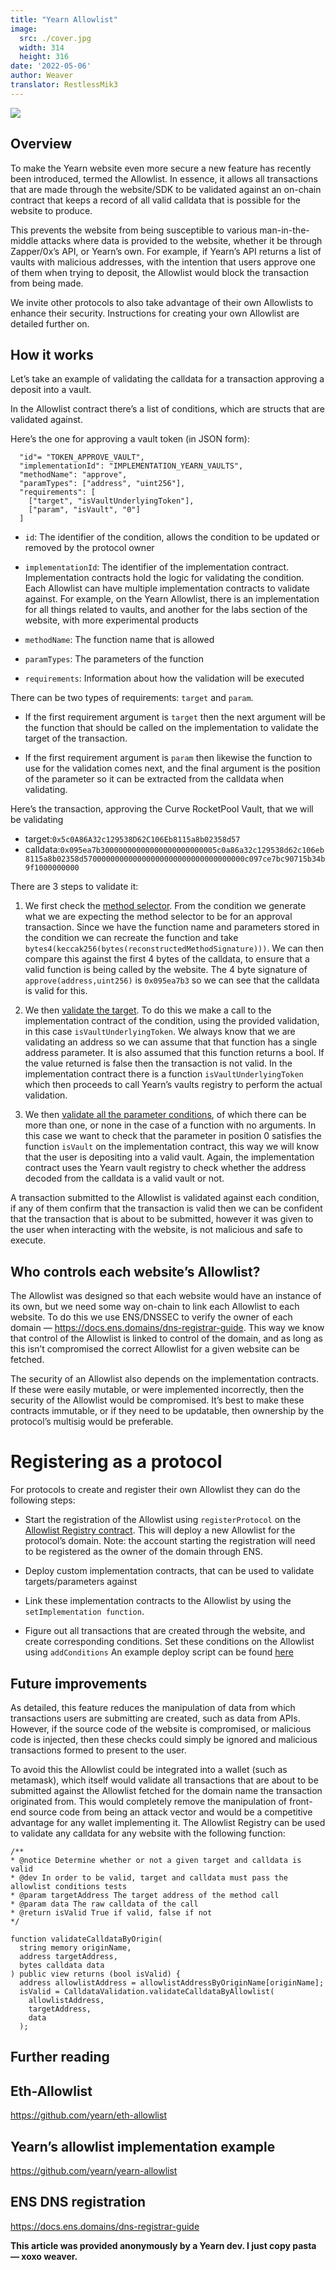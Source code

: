```yaml
---
title: "Yearn Allowlist"
image:
  src: ./cover.jpg
  width: 314
  height: 316
date: '2022-05-06'
author: Weaver
translator: RestlessMik3
---
```


![](./image1.jpg?w=900&h=429)

## Overview  

To make the Yearn website even more secure a new feature has recently been introduced, termed the Allowlist. In essence, it allows all transactions that are made through the website/SDK to be validated against an on-chain contract that keeps a record of all valid calldata that is possible for the website to produce.

This prevents the website from being susceptible to various man-in-the-middle attacks where data is provided to the website, whether it be through Zapper/0x’s API, or Yearn’s own. For example, if Yearn’s API returns a list of vaults with malicious addresses, with the intention that users approve one of them when trying to deposit, the Allowlist would block the transaction from being made.

We invite other protocols to also take advantage of their own Allowlists to enhance their security. Instructions for creating your own Allowlist are detailed further on.

## How it works  

Let’s take an example of validating the calldata for a transaction approving a deposit into a vault.

In the Allowlist contract there’s a list of conditions, which are structs that are validated against.

Here’s the one for approving a vault token (in JSON form):

```
  "id"= "TOKEN_APPROVE_VAULT",
  "implementationId": "IMPLEMENTATION_YEARN_VAULTS",
  "methodName": "approve",
  "paramTypes": ["address", "uint256"],
  "requirements": [
    ["target", "isVaultUnderlyingToken"],
    ["param", "isVault", "0"]
  ]
```

- `id`: The identifier of the condition, allows the condition to be updated or removed by the protocol owner  

- `implementationId`: The identifier of the implementation contract. Implementation contracts hold the logic for validating the condition. Each Allowlist can have multiple implementation contracts to validate against. For example, on the Yearn Allowlist, there is an implementation for all things related to vaults, and another for the labs section of the website, with more experimental products  

- `methodName`: The function name that is allowed  

- `paramTypes`: The parameters of the function  

- `requirements`: Information about how the validation will be executed  

There can be two types of requirements: `target` and `param`.

- If the first requirement argument is `target` then the next argument will be the function that should be called on the implementation to validate the target of the transaction.  

- If the first requirement argument is `param` then likewise the function to use for the validation comes next, and the final argument is the position of the parameter so it can be extracted from the calldata when validating.  

Here’s the transaction, approving the Curve RocketPool Vault, that we will be validating

- target:`0x5c0A86A32c129538D62C106Eb8115a8b02358d57`  
- calldata:`0x095ea7b30000000000000000000000005c0a86a32c129538d62c106eb8115a8b02358d570000000000000000000000000000000000c097ce7bc90715b34b9f1000000000`  

There are 3 steps to validate it:

1. We first check the [method selector](https://github.com/yearn/eth-allowlist/blob/03f2a9ad5716abd0dbfc6d45885f5d6a04061edc/contracts/libraries/CalldataValidation.sol#L72). From the condition we generate what we are expecting the method selector to be for an approval transaction. Since we have the function name and parameters stored in the condition we can recreate the function and take `bytes4(keccak256(bytes(reconstructedMethodSignature)))`. We can then compare this against the first 4 bytes of the calldata, to ensure that a valid function is being called by the website. The 4 byte signature of `approve(address,uint256)` is `0x095ea7b3` so we can see that the calldata is valid for this.

2. We then [validate the target](https://github.com/yearn/eth-allowlist/blob/03f2a9ad5716abd0dbfc6d45885f5d6a04061edc/contracts/libraries/CalldataValidation.sol#L50). To do this we make a call to the implementation contract of the condition, using the provided validation, in this case `isVaultUnderlyingToken`. We always know that we are validating an address so we can assume that that function has a single address parameter. It is also assumed that this function returns a bool. If the value returned is false then the transaction is not valid. In the implementation contract there is a function `isVaultUnderlyingToken` which then proceeds to call Yearn’s vaults registry to perform the actual validation.

3. We then [validate all the parameter conditions](https://github.com/yearn/eth-allowlist/blob/03f2a9ad5716abd0dbfc6d45885f5d6a04061edc/contracts/libraries/CalldataValidation.sol#L95), of which there can be more than one, or none in the case of a function with no arguments. In this case we want to check that the parameter in position 0 satisfies the function `isVault` on the implementation contract, this way we will know that the user is depositing into a valid vault. Again, the implementation contract uses the Yearn vault registry to check whether the address decoded from the calldata is a valid vault or not.

A transaction submitted to the Allowlist is validated against each condition, if any of them confirm that the transaction is valid then we can be confident that the transaction that is about to be submitted, however it was given to the user when interacting with the website, is not malicious and safe to execute.

## Who controls each website’s Allowlist?

The Allowlist was designed so that each website would have an instance of its own, but we need some way on-chain to link each Allowlist to each website. To do this we use ENS/DNSSEC to verify the owner of each domain — https://docs.ens.domains/dns-registrar-guide. This way we know that control of the Allowlist is linked to control of the domain, and as long as this isn’t compromised the correct Allowlist for a given website can be fetched.

The security of an Allowlist also depends on the implementation contracts. If these were easily mutable, or were implemented incorrectly, then the security of the Allowlist would be compromised. It’s best to make these contracts immutable, or if they need to be updatable, then ownership by the protocol’s multisig would be preferable.

# Registering as a protocol
For protocols to create and register their own Allowlist they can do the following steps:

- Start the registration of the Allowlist using `registerProtocol` on the [Allowlist Registry contract](https://etherscan.io/address/0xb39c4EF6c7602f1888E3f3347f63F26c158c0336). This will deploy a new Allowlist for the protocol’s domain. Note: the account starting the registration will need to be registered as the owner of the domain through ENS.

- Deploy custom implementation contracts, that can be used to validate targets/parameters against
- Link these implementation contracts to the Allowlist by using the `setImplementation function`.
- Figure out all transactions that are created through the website, and create corresponding conditions. Set these conditions on the Allowlist using `addConditions`
An example deploy script can be found [here](https://github.com/yearn/yearn-allowlist/blob/main/scripts/chains/250/deploy.py)

## Future improvements
As detailed, this feature reduces the manipulation of data from which transactions users are submitting are created, such as data from APIs. However, if the source code of the website is compromised, or malicious code is injected, then these checks could simply be ignored and malicious transactions formed to present to the user.

To avoid this the Allowlist could be integrated into a wallet (such as metamask), which itself would validate all transactions that are about to be submitted against the Allowlist fetched for the domain name the transaction originated from. This would completely remove the manipulation of front-end source code from being an attack vector and would be a competitive advantage for any wallet implementing it. The Allowlist Registry can be used to validate any calldata for any website with the following function:

```
/**
* @notice Determine whether or not a given target and calldata is valid
* @dev In order to be valid, target and calldata must pass the allowlist conditions tests
* @param targetAddress The target address of the method call
* @param data The raw calldata of the call
* @return isValid True if valid, false if not
*/
   
function validateCalldataByOrigin(
  string memory originName,
  address targetAddress,
  bytes calldata data
) public view returns (bool isValid) {
  address allowlistAddress = allowlistAddressByOriginName[originName];
  isValid = CalldataValidation.validateCalldataByAllowlist(
    allowlistAddress,
    targetAddress,
    data
  );
```

## Further reading

## Eth-Allowlist
https://github.com/yearn/eth-allowlist

## Yearn’s allowlist implementation example
https://github.com/yearn/yearn-allowlist

## ENS DNS registration
https://docs.ens.domains/dns-registrar-guide

**This article was provided anonymously by a Yearn dev.
I just copy pasta — xoxo weaver.**
